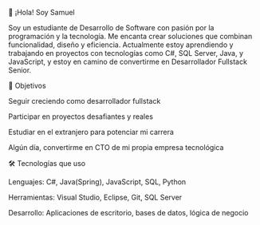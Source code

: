 👋 ¡Hola! Soy Samuel

Soy un estudiante de Desarrollo de Software con pasión por la programación y la tecnología. Me encanta crear soluciones que combinan funcionalidad, diseño y eficiencia. Actualmente estoy aprendiendo y trabajando en proyectos con tecnologías como C#, SQL Server, Java, y JavaScript, y estoy en camino de convertirme en Desarrollador Fullstack Senior.

🚀 Objetivos

Seguir creciendo como desarrollador fullstack

Participar en proyectos desafiantes y reales

Estudiar en el extranjero para potenciar mi carrera

Algún día, convertirme en CTO de mi propia empresa tecnológica

🛠️ Tecnologías que uso

Lenguajes: C#, Java(Spring), JavaScript, SQL, Python

Herramientas: Visual Studio, Eclipse, Git, SQL Server

Desarrollo: Aplicaciones de escritorio, bases de datos, lógica de negocio

<!--
**Sam-Dev0/Sam-Dev0** is a ✨ _special_ ✨ repository because its `README.md` (this file) appears on your GitHub profile.

Here are some ideas to get you started:

- 🔭 I’m currently working on ...
- 🌱 I’m currently learning ...
- 👯 I’m looking to collaborate on ...
- 🤔 I’m looking for help with ...
- 💬 Ask me about ...
- 📫 How to reach me: ...
- 😄 Pronouns: ...
- ⚡ Fun fact: ...
-->
